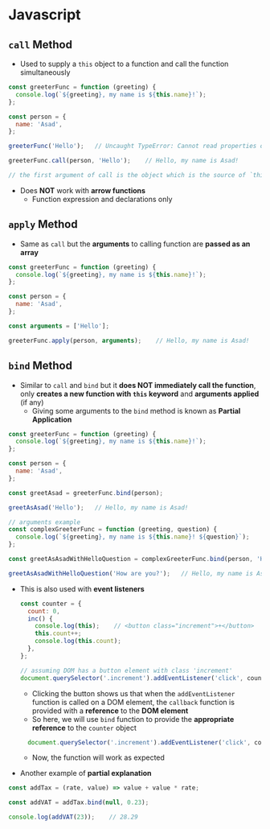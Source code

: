 # **Javascript**

## **`call` Method**

* Used to supply a `this` object to a function and call the function simultaneously

```javascript
const greeterFunc = function (greeting) {
  console.log(`${greeting}, my name is ${this.name}!`);
};

const person = {
  name: 'Asad',
};

greeterFunc('Hello');   // Uncaught TypeError: Cannot read properties of undefined (reading 'name')

greeterFunc.call(person, 'Hello');    // Hello, my name is Asad!

// the first argument of call is the object which is the source of `this` and the rest are the arguments given to the calling function i.e. greeterFunc in this case
```

* Does **NOT** work with **arrow functions**
  * Function expression and declarations only

## **`apply` Method**

* Same as `call` but the **arguments** to calling function are **passed as an array**

```javascript
const greeterFunc = function (greeting) {
  console.log(`${greeting}, my name is ${this.name}!`);
};

const person = {
  name: 'Asad',
};

const arguments = ['Hello'];

greeterFunc.apply(person, arguments);    // Hello, my name is Asad!
```

## **`bind` Method**

* Similar to `call` and `bind` but it **does NOT immediately call the function**, only **creates a new function with `this` keyword** and **arguments applied** (if any)
  * Giving some arguments to the `bind` method is known as **Partial Application**

```javascript
const greeterFunc = function (greeting) {
  console.log(`${greeting}, my name is ${this.name}!`);
};

const person = {
  name: 'Asad',
};

const greetAsad = greeterFunc.bind(person);

greetAsAsad('Hello');   // Hello, my name is Asad!

// arguments example
const complexGreeterFunc = function (greeting, question) {
  console.log(`${greeting}, my name is ${this.name}! ${question}`);
};

const greetAsAsadWithHelloQuestion = complexGreeterFunc.bind(person, 'Hello');

greetAsAsadWithHelloQuestion('How are you?');   // Hello, my name is Asad! How are you?
```

* This is also used with **event listeners**

  ```javascript
  const counter = {
    count: 0,
    inc() {
      console.log(this);    // <button class=​"increment">​+​</button>​
      this.count++;
      console.log(this.count);
    },
  };

  // assuming DOM has a button element with class 'increment'
  document.querySelector('.increment').addEventListener('click', counter.inc);
  ```

  * Clicking the button shows us that when the `addEventListener` function is called on a DOM element, the `callback` function is provided with a **reference** to the **DOM element**
  * So here, we will use `bind` function to provide the **appropriate reference** to the `counter` object

  ```javascript
    document.querySelector('.increment').addEventListener('click', counter.inc.bind(counter));
  ```

  * Now, the function will work as expected

* Another example of **partial explanation**

```javascript
const addTax = (rate, value) => value + value * rate;

const addVAT = addTax.bind(null, 0.23);

console.log(addVAT(23));    // 28.29
```
